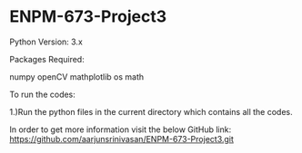 # ENPM-673-Project3

Python Version: 3.x

Packages Required:

numpy
openCV
mathplotlib
os
math

To run the codes:

1.)Run the python files in the current directory which contains all the codes.


In order to get more information visit the below GitHub link: https://github.com/aarjunsrinivasan/ENPM-673-Project3.git
